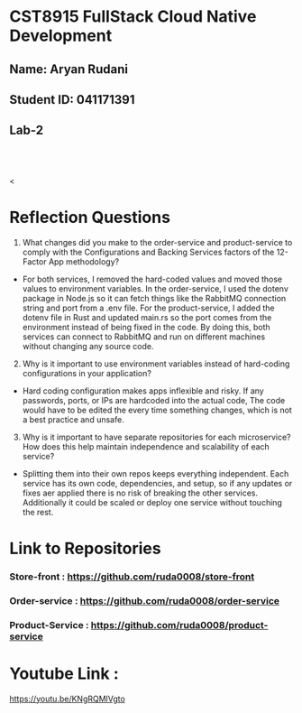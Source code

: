 # CST8915 FullStack Cloud Native Development

## Name: Aryan Rudani
## Student ID: 041171391
## Lab-2

<br>
<br>
<br>
<

# Reflection Questions

1. What changes did you make to the order-service and product-service to comply with the Configurations and Backing Services factors of the 12-Factor App methodology?

* For both services, I removed the hard-coded values and moved those values to environment variables. In the order-service, I used the dotenv package in Node.js so it can fetch  things like the RabbitMQ connection string and port from a .env file. For the product-service, I added the dotenv file in Rust and updated main.rs so the port comes from the environment instead of being fixed in the code. By doing this, both services can connect to RabbitMQ and run on different machines without  changing any source code.

2. Why is it important to use environment variables instead of hard-coding configurations in your application?

* Hard coding configuration makes  apps inflexible and  risky. If any passwords, ports, or IPs are hardcoded into the actual code, The code would have to be edited the every time something changes, which is not a best practice and unsafe.

3. Why is it important to have separate repositories for each microservice? How does this help maintain independence and scalability of each service?

* Splitting them into their own repos keeps everything  independent. Each service has its own code, dependencies, and setup, so if any updates or fixes aer applied there is no risk of breaking the other services. Additionally it could be  scaled or deploy one service without touching the rest.

# Link to Repositories

### Store-front : https://github.com/ruda0008/store-front 
### Order-service : https://github.com/ruda0008/order-service
### Product-Service : https://github.com/ruda0008/product-service

# Youtube Link : 
https://youtu.be/KNgRQMlVgto